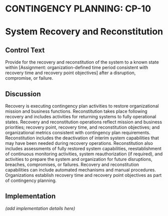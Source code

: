 # CONTINGENCY PLANNING: CP-10
# System Recovery and Reconstitution

## Control Text

Provide for the recovery and reconstitution of the system to a known state within [Assignment: organization-defined time period consistent with recovery time and recovery point objectives] after a disruption, compromise, or failure.

## Discussion

Recovery is executing contingency plan activities to restore organizational mission and business functions. Reconstitution takes place following recovery and includes activities for returning systems to fully operational states. Recovery and reconstitution operations reflect mission and business priorities; recovery point, recovery time, and reconstitution objectives; and organizational metrics consistent with contingency plan requirements. Reconstitution includes the deactivation of interim system capabilities that may have been needed during recovery operations. Reconstitution also includes assessments of fully restored system capabilities, reestablishment of continuous monitoring activities, system reauthorization (if required), and activities to prepare the system and organization for future disruptions, breaches, compromises, or failures. Recovery and reconstitution capabilities can include automated mechanisms and manual procedures. Organizations establish recovery time and recovery point objectives as part of contingency planning.

## Implementation

_(add implementation details here)_